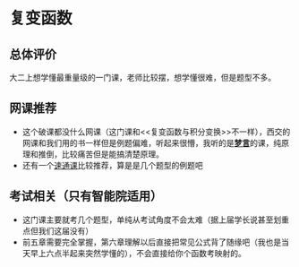 # 复变函数
## 总体评价
大二上想学懂最重量级的一门课，老师比较摆，想学懂很难，但是题型不多。
## 网课推荐
- 这个破课都没什么网课（这门课和<<复变函数与积分变换>>不一样），西交的网课和我们用的书一样但是例题偏难，听起来很懵，我听的是[**梦言**](https://www.bilibili.com/video/BV1bz4y1u7rV/?spm_id_from=333.337.search-card.all.click&vd_source=9d4d259c1061831bd0c326eca2e3ebb4)的课，纯原理和推倒，比较痛苦但是能搞清楚原理。
- 还有一个[速通课](https://www.bilibili.com/video/BV1ba4y1x7KS/?spm_id_from=333.999.0.0&vd_source=9d4d259c1061831bd0c326eca2e3ebb4)比较推荐，算是是几个题型的例题吧
## 考试相关（只有智能院适用）
- 这门课主要就考几个题型，单纯从考试角度不会太难（据上届学长说甚至划重点但我们这届没有）
- 前五章需要完全掌握，第六章理解以后直接把常见公式背了随缘吧（我也是当天早上六点半起来突然学懂的），不会直接给你个函数考映射的。

